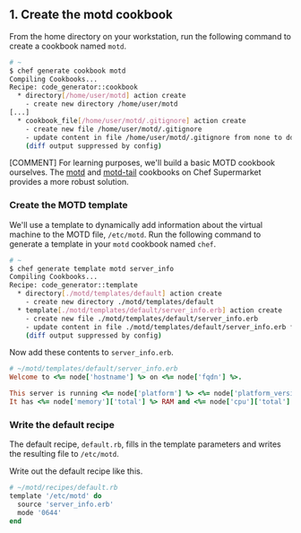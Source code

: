 ## 1. Create the motd cookbook

From the home directory on your workstation, run the following command to create a cookbook named `motd`.

```bash
# ~
$ chef generate cookbook motd
Compiling Cookbooks...
Recipe: code_generator::cookbook
  * directory[/home/user/motd] action create
    - create new directory /home/user/motd
[...]
  * cookbook_file[/home/user/motd/.gitignore] action create
    - create new file /home/user/motd/.gitignore
    - update content in file /home/user/motd/.gitignore from none to dd37b2
    (diff output suppressed by config)
```

[COMMENT] For learning purposes, we'll build a basic MOTD cookbook ourselves. The [motd](https://supermarket.chef.io/cookbooks/motd)  and [motd-tail](https://github.com/opscode-cookbooks/motd-tail) cookbooks on Chef Supermarket provides a more robust solution.

### Create the MOTD template

We'll use a template to dynamically add information about the virtual machine to the MOTD file, <code class="file-path">/etc/motd</code>. Run the following command to generate a template in your `motd` cookbook named <code class="file-path">chef</code>.

```bash
# ~
$ chef generate template motd server_info
Compiling Cookbooks...
Recipe: code_generator::template
  * directory[./motd/templates/default] action create
    - create new directory ./motd/templates/default
  * template[./motd/templates/default/server_info.erb] action create
    - create new file ./motd/templates/default/server_info.erb
    - update content in file ./motd/templates/default/server_info.erb from none to e3b0c4
    (diff output suppressed by config)
```

Now add these contents to <code class="file-path">server_info.erb</code>.

```ruby
# ~/motd/templates/default/server_info.erb
Welcome to <%= node['hostname'] %> on <%= node['fqdn'] %>.

This server is running <%= node['platform'] %> <%= node['platform_version'] %>.
It has <%= node['memory']['total'] %> RAM and <%= node['cpu']['total'] %> CPUs.
```

### Write the default recipe

The default recipe, <code class="file-path">default.rb</code>, fills in the template parameters and writes the resulting file to <code class="file-path">/etc/motd</code>.

Write out the default recipe like this.

```ruby
# ~/motd/recipes/default.rb
template '/etc/motd' do
  source 'server_info.erb'
  mode '0644'
end
```
